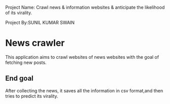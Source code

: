 Project Name: Crawl news & information websites & anticipate the likelihood of its virality. 

Project By:SUNIL KUMAR SWAIN

# News crawler

This application aims to crawl websites of news websites with the goal of fetching new posts. 

## End goal

After  collecting the news, it saves all the information in csv format,and then tries to predict its virality.
